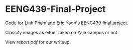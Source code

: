 # EENG439-Final-Project
Code for Linh Pham and Eric Yoon's EENG439 final project.

Classify images as either taken on Yale campus or not.

View *report.pdf* for our writeup.
